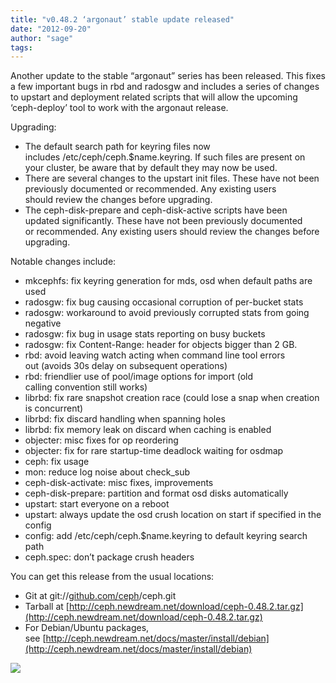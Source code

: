 ```yaml
---
title: "v0.48.2 ‘argonaut’ stable update released"
date: "2012-09-20"
author: "sage"
tags: 
---
```


Another update to the stable “argonaut” series has been released. This fixes a few important bugs in rbd and radosgw and includes a series of changes to upstart and deployment related scripts that will allow the upcoming ‘ceph-deploy’ tool to work with the argonaut release.

Upgrading:

- The default search path for keyring files now includes /etc/ceph/ceph.$name.keyring. If such files are present on your cluster, be aware that by default they may now be used.
- There are several changes to the upstart init files. These have not been previously documented or recommended. Any existing users should review the changes before upgrading.
- The ceph-disk-prepare and ceph-disk-active scripts have been updated significantly. These have not been previously documented or recommended. Any existing users should review the changes before upgrading.

Notable changes include:

- mkcephfs: fix keyring generation for mds, osd when default paths are used
- radosgw: fix bug causing occasional corruption of per-bucket stats
- radosgw: workaround to avoid previously corrupted stats from going negative
- radosgw: fix bug in usage stats reporting on busy buckets
- radosgw: fix Content-Range: header for objects bigger than 2 GB.
- rbd: avoid leaving watch acting when command line tool errors out (avoids 30s delay on subsequent operations)
- rbd: friendlier use of pool/image options for import (old calling convention still works)
- librbd: fix rare snapshot creation race (could lose a snap when creation is concurrent)
- librbd: fix discard handling when spanning holes
- librbd: fix memory leak on discard when caching is enabled
- objecter: misc fixes for op reordering
- objecter: fix for rare startup-time deadlock waiting for osdmap
- ceph: fix usage
- mon: reduce log noise about check\_sub
- ceph-disk-activate: misc fixes, improvements
- ceph-disk-prepare: partition and format osd disks automatically
- upstart: start everyone on a reboot
- upstart: always update the osd crush location on start if specified in the config
- config: add /etc/ceph/ceph.$name.keyring to default keyring search path
- ceph.spec: don’t package crush headers

You can get this release from the usual locations:

- Git at git://[github.com/ceph](http://github.com/ceph)/ceph.git
- Tarball at [http://ceph.newdream.net/download/ceph-0.48.2.tar.gz](http://ceph.newdream.net/download/ceph-0.48.2.tar.gz)
- For Debian/Ubuntu packages, see [http://ceph.newdream.net/docs/master/install/debian](http://ceph.newdream.net/docs/master/install/debian)

![](http://track.hubspot.com/__ptq.gif?a=268973&k=14&bu=http://ceph.com&r=http://ceph.com/releases/v0-48-2-argonaut-stable-update-released/&bvt=rss&p=wordpress)
